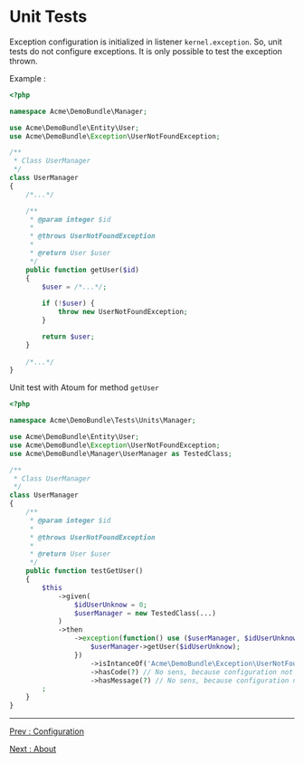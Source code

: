 # Unit Tests

Exception configuration is initialized in listener `kernel.exception`. So, unit tests do not configure exceptions. It is only possible to test the exception thrown.

Example :

```php
<?php 

namespace Acme\DemoBundle\Manager;

use Acme\DemoBundle\Entity\User;
use Acme\DemoBundle\Exception\UserNotFoundException;

/**
 * Class UserManager
 */
class UserManager
{
    /*...*/

    /**
     * @param integer $id
     *
     * @throws UserNotFoundException
     *
     * @return User $user
     */
    public function getUser($id)
    {
        $user = /*...*/;
        
        if (!$user) {
            throw new UserNotFoundException;
        }

        return $user;
    }
    
    /*...*/
}
```

Unit test with Atoum for method `getUser`

```php
<?php 

namespace Acme\DemoBundle\Tests\Units\Manager;

use Acme\DemoBundle\Entity\User;
use Acme\DemoBundle\Exception\UserNotFoundException;
use Acme\DemoBundle\Manager\UserManager as TestedClass;

/**
 * Class UserManager
 */
class UserManager
{
    /**
     * @param integer $id
     *
     * @throws UserNotFoundException
     *
     * @return User $user
     */
    public function testGetUser()
    {
        $this
            ->given(
                $idUserUnknow = 0;
                $userManager = new TestedClass(...)
            )
            ->then
                ->exception(function() use ($userManager, $idUserUnknow) {
                    $userManager->getUser($idUserUnknow);
                })
                    ->isIntanceOf('Acme\DemoBundle\Exception\UserNotFoundException')
                    ->hasCode(?) // No sens, because configuration not initialized
                    ->hasMessage(?) // No sens, because configuration not initialized
        ;
    }
}
```

---

[Prev : Configuration](https://github.com/M6Web/ApiExceptionBundle/blob/master/Resources/doc/configuration.md)

[Next : About](https://github.com/M6Web/ApiExceptionBundle/blob/master/Resources/doc/about.md)
